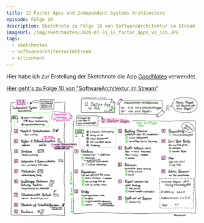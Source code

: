```yaml
---
title: 12 Factor Apps und Independent Systems Architecture
episode: Folge 10
description: Sketchnote zu Folge 10 von SoftwareArchitektur im Stream
imageUrl: /img/sketchnotes/2020-07-31_12_factor_apps_vs_isa.JPG
tags:
  - sketchnotes
  - softwarearchitekturImStream
  - allcontent
---
```


Hier habe ich zur Erstellung der Sketchnote die App [GoodNotes](https://www.goodnotes.com/) verwendet.

[Hier geht's zu Folge 10 von "SoftwareArchitektur im Stream"](https://software-architektur.tv/2020/07/31/folge010.html)

![Sketchnote zu Folge 10](/img/sketchnotes/2020-07-31_12_factor_apps_vs_isa.JPG)

